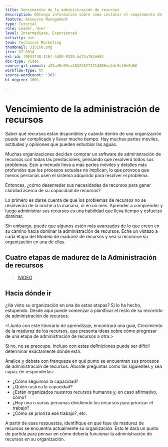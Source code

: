 ```yaml
---
title: Vencimiento de la administración de recursos
description: Obtenga información sobre cómo instalar el complemento de Microsoft Outlook
feature: Resource Management
type: Tutorial
role: Leader, User
level: Intermediate, Experienced
activity: use
team: Technical Marketing
thumbnail: 335160.png
jira: KT-8814
exl-id: f9043748-116f-4d89-9330-bd74a762e684
doc-type: video
source-git-commit: a25a49e59ca483246271214886ea4dc9c10e8d66
workflow-type: ht
source-wordcount: '363'
ht-degree: 100%

---
```


# Vencimiento de la administración de recursos

Saber qué recursos están disponibles y cuándo dentro de una organización puede ser complicado y llevar mucho tiempo. Hay muchas partes móviles, actitudes y opiniones que pueden enturbiar las aguas.

Muchas organizaciones deciden comprar un software de administración de recursos con todas las prestaciones, pensando que resolverá todos sus problemas. Esto a menudo lleva a más partes móviles y detalles más profundos que los procesos actuales no implican, lo que provoca que menos personas usen el sistema adquirido para resolver el problema.

Entonces, ¿cómo desenredar sus necesidades de recursos para ganar claridad acerca de su capacidad de recursos?

Lo primero es darse cuenta de que los problemas de recursos no se resolverán de la noche a la mañana, ni en un mes. Aprender a comprender y luego administrar sus recursos es una habilidad que lleva tiempo y esfuerzo dominar.

Sin embargo, puede que algunos estén más avanzados de lo que creen en su camino hacia dominar la administración de recursos. Eche un vistazo a cada etapa del Modelo de madurez de recursos y vea si reconoce su organización en una de ellas.

## Cuatro etapas de madurez de la Administración de recursos

>[!VIDEO](https://video.tv.adobe.com/v/335160/?quality=12&learn=on)


## Hacia dónde ir

¿Ha visto su organización en una de estas etapas? Si lo ha hecho, estupendo. Desde aquí puede comenzar a planificar el resto de su recorrido de administración de recursos.

&lt;!Junto con este itinerario de aprendizaje, encontrará una guía, Crecimiento de la madurez de los recursos, que presenta ideas sobre cómo progresar de una etapa de administración de recursos a otra.&gt;

Si no, no se preocupe. Incluso con estas definiciones puede ser difícil determinar exactamente dónde está.

Analice y debata con franqueza en qué punto se encuentran sus procesos de administración de recursos. Aborde preguntas como las siguientes y sea capaz de responderlas:

* ¿Cómo seguimos la capacidad?
* ¿Quién rastrea la capacidad?
* ¿Están organizados nuestros recursos humanos y, en caso afirmativo, cómo?
* ¿Hay una o varias personas dividiendo los recursos para priorizar el trabajo?
* ¿Cómo se prioriza ese trabajo?, etc.

A partir de esas respuestas, identifique en qué fase de madurez de recursos se encuentra actualmente su organización. Esto le dará un punto de partida para pensar en cómo debería funcionar la administración de recursos en su organización.
